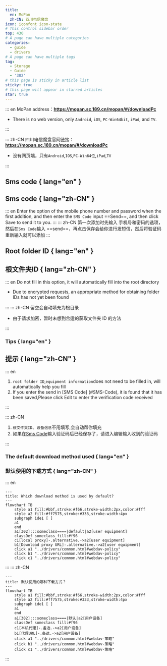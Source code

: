 ```yaml
---
title:
  en: MoPan
  zh-CN: 四川电信魔盘
icon: iconfont icon-state
# This control sidebar order
top: 430
# A page can have multiple categories
categories:
  - guide
  - drivers
# A page can have multiple tags
tag:
  - Storage
  - Guide
  - '302'
# this page is sticky in article list
sticky: true
# this page will appear in starred articles
star: true
---
```


::: en
MoPan address：**https://mopan.sc.189.cn/mopan/#/downloadPc**

- There is no web version, only `Android`, `iOS`, `PC-Win64bit`, `iPad`, and `TV`.

:::

::: zh-CN
四川电信魔盘官网链接：**https://mopan.sc.189.cn/mopan/#/downloadPc**

- 没有网页端，只有`Android`,`IOS`,`PC-Win64位`,`iPad`,`TV`

:::

## Sms code { lang="en" }

## Sms code { lang="zh-CN" }

::: en
Enter the option of the mobile phone number and password when the first addition, and then enter the `SMS Code` input ==Send==, and then click Save to send it to you.
:::
::: zh-CN
第一次添加时先输入 手机号和密码的选项，然后在`Sms Code`输入 ==send==，再点击保存会给你进行发短信，然后将验证码重新输入就可以添加
:::

## Root folder ID { lang="en" }

## 根文件夹ID { lang="zh-CN" }

::: en
Do not fill in this option, it will automatically fill into the root directory

- Due to encrypted requests, an appropriate method for obtaining folder IDs has not yet been found

:::
::: zh-CN
留空会自动填充为根目录

- 由于请求加密，暂时未想到合适的获取文件夹 ID 的方法

:::

### Tips { lang="en" }

## 提示 { lang="zh-CN" }

::: en

1. `root folder ID`,`equipment information`does not need to be filled in, will automatically help you fill
2. If you enter the send in [SMS Code] (#SMS-Code), it is found that it has been saved,Please click Edit to enter the verification code received

:::

::: zh-CN

1. `根文件夹ID`、`设备信息`不用填写,会自动帮你填充
2. 如果在[Sms Code](#sms-code)输入验证码后已经保存了，请进入编辑输入收到的验证码

:::

### The default download method used { lang="en" }

### 默认使用的下载方式 { lang="zh-CN" }

::: en

```mermaid
---
title: Which download method is used by default?
---
flowchart TB
    style a1 fill:#bbf,stroke:#f66,stroke-width:2px,color:#fff
    style a2 fill:#ff7575,stroke:#333,stroke-width:4px
    subgraph ide1 [ ]
    a1
    end
    a1[302]:::someclass====|default|a2[user equipment]
    classDef someclass fill:#f96
    c1[local proxy]-.alternative.->a2[user equipment]
    b1[Download proxy URL]-.alternative.->a2[user equipment]
    click a1 "../drivers/common.html#webdav-policy"
    click b1 "../drivers/common.html#webdav-policy"
    click c1 "../drivers/common.html#webdav-policy"
```

:::
::: zh-CN

```mermaid
---
title: 默认使用的哪种下载方式？
---
flowchart TB
    style a1 fill:#bbf,stroke:#f66,stroke-width:2px,color:#fff
    style a2 fill:#ff7575,stroke:#333,stroke-width:4px
    subgraph ide1 [ ]
    a1
    end
    a1[302]:::someclass====|默认|a2[用户设备]
    classDef someclass fill:#f96
    c1[本机代理]-.备选.->a2[用户设备]
    b1[代理URL]-.备选.->a2[用户设备]
    click a1 "../drivers/common.html#webdav-策略"
    click b1 "../drivers/common.html#webdav-策略"
    click c1 "../drivers/common.html#webdav-策略"
```

:::
